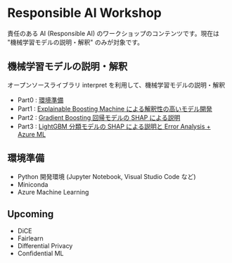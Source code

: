 # Responsible AI Workshop

責任のある AI (Responsible AI) のワークショップのコンテンツです。現在は "機械学習モデルの説明・解釈" のみが対象です。

## 機械学習モデルの説明・解釈

オープンソースライブラリ interpret を利用して、機械学習モデルの説明・解釈

- Part0 : [環境準備](notebook/0-Setup.ipynb)
- Part1 : [Explainable Boosting Machine による解釈性の高いモデル開発](notebook/1-EBM-glassbox.ipynb)
- Part2 : [Gradient Boosting 回帰モデルの SHAP による説明](notebook/2-interpretml-regression.ipynb)
- Part3 : [LightGBM 分類モデルの SHAP による説明と Error Analysis + Azure ML](notebook/3-interpretml-erroranalysis-azureml-exp.ipynb)

## 環境準備

- Python 開発環境 (Jupyter Notebook, Visual Studio Code など)
- Miniconda
- Azure Machine Learning

## Upcoming

- DiCE
- Fairlearn
- Differential Privacy
- Confidential ML